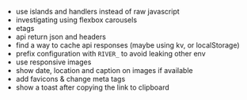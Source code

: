 - use islands and handlers instead of raw javascript
- investigating using flexbox carousels
- etags
- api return json and headers
- find a way to cache api responses (maybe using kv, or localStorage)
- prefix configuration with `RIVER_` to avoid leaking other env
- use responsive images
- show date, location and caption on images if available
- add favicons & change meta tags
- show a toast after copying the link to clipboard
